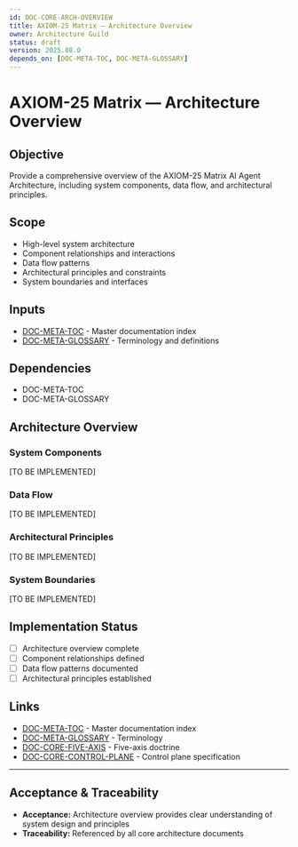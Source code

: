 ```yaml
---
id: DOC-CORE-ARCH-OVERVIEW
title: AXIOM-25 Matrix — Architecture Overview
owner: Architecture Guild
status: draft
version: 2025.08.0
depends_on: [DOC-META-TOC, DOC-META-GLOSSARY]
---
```


# AXIOM-25 Matrix — Architecture Overview

## Objective
Provide a comprehensive overview of the AXIOM-25 Matrix AI Agent Architecture, including system components, data flow, and architectural principles.

## Scope
- High-level system architecture
- Component relationships and interactions
- Data flow patterns
- Architectural principles and constraints
- System boundaries and interfaces

## Inputs
- [DOC-META-TOC](/docs/TOC.md) - Master documentation index
- [DOC-META-GLOSSARY](/docs/GLOSSARY.md) - Terminology and definitions

## Dependencies
- DOC-META-TOC
- DOC-META-GLOSSARY

## Architecture Overview

### System Components
[TO BE IMPLEMENTED]

### Data Flow
[TO BE IMPLEMENTED]

### Architectural Principles
[TO BE IMPLEMENTED]

### System Boundaries
[TO BE IMPLEMENTED]

## Implementation Status
- [ ] Architecture overview complete
- [ ] Component relationships defined
- [ ] Data flow patterns documented
- [ ] Architectural principles established

## Links
- [DOC-META-TOC](/docs/TOC.md) - Master documentation index
- [DOC-META-GLOSSARY](/docs/GLOSSARY.md) - Terminology
- [DOC-CORE-FIVE-AXIS](/docs/core/five_axis_doctrine.md) - Five-axis doctrine
- [DOC-CORE-CONTROL-PLANE](/docs/core/control_plane_spec.md) - Control plane specification

---

## Acceptance & Traceability
- **Acceptance:** Architecture overview provides clear understanding of system design and principles
- **Traceability:** Referenced by all core architecture documents